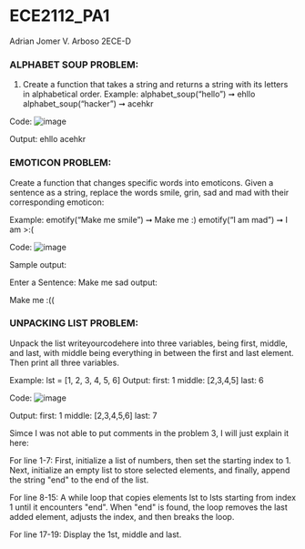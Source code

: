 # ECE2112_PA1

Adrian Jomer V. Arboso
2ECE-D

### ALPHABET SOUP PROBLEM:
 1. Create a function that takes a string and returns a string with its letters in alphabetical order.
Example: alphabet_soup(“hello”) ➞ ehllo
alphabet_soup(“hacker”) ➞ acehkr

Code:
![image](https://github.com/user-attachments/assets/5655905b-226b-43eb-8286-b2c9c78f165b)

 

Output:
ehllo
acehkr

### EMOTICON PROBLEM: 
Create a function that changes specific words into emoticons. Given a sentence 
as a string, replace the words smile, grin, sad and mad with their corresponding emoticon:

Example:
emotify(“Make me smile”) ➞ Make me :)
emotify(“I am mad”) ➞ I am >:(

Code:
![image](https://github.com/user-attachments/assets/93d22fbb-7701-4c5f-8471-8d080928f15b)



Sample output:

Enter a Sentence: Make me sad
output:

Make me :((

### UNPACKING LIST PROBLEM: 
Unpack the list writeyourcodehere into three variables, being first,
middle, and last, with middle being everything in between the first and last element. Then print all three 
variables.

Example: lst = [1, 2, 3, 4, 5, 6]
Output: first: 1 middle: [2,3,4,5] last: 6

Code:
![image](https://github.com/user-attachments/assets/46518131-2069-4e47-bd3f-50707c4131cd)

Output: 
first: 1
middle: [2,3,4,5,6]
last: 7

Simce I was not able to put comments in the problem 3, I will just explain it here:

For line 1-7: First, initialize a list of numbers, then set the starting index to 1. Next, initialize an empty list to store selected elements, and finally, append the string "end" to the end of the list.

For line 8-15: A while loop that copies elements lst to lsts starting from index 1 until it encounters "end". When "end" is found, the loop removes the last added element, adjusts the index, and then breaks the loop.

For line 17-19: Display the 1st, middle and last.
